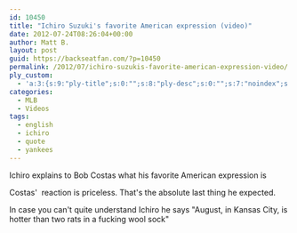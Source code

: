 ```yaml
---
id: 10450
title: "Ichiro Suzuki's favorite American expression (video)"
date: 2012-07-24T08:26:04+00:00
author: Matt B.
layout: post
guid: https://backseatfan.com/?p=10450
permalink: /2012/07/ichiro-suzukis-favorite-american-expression-video/
ply_custom:
  - 'a:3:{s:9:"ply-title";s:0:"";s:8:"ply-desc";s:0:"";s:7:"noindex";s:0:"";}'
categories:
  - MLB
  - Videos
tags:
  - english
  - ichiro
  - quote
  - yankees
---
```


<div class="entry">
  <p>
    Ichiro explains to Bob Costas what his favorite American expression is
  </p>

  <p>
  </p>

  <p>
    Costas'  reaction is priceless. That's the absolute last thing he expected.
  </p>

  <p>
    In case you can't quite understand Ichiro he says "August, in Kansas City, is hotter than two rats in a fucking wool sock"
  </p>
</div>
